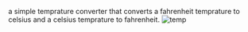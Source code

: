 a simple temprature converter that converts a fahrenheit temprature to celsius and a celsius temprature to fahrenheit.
![temp](https://github.com/mahla22/temperature/assets/115842700/d7d5b7fb-9940-4fe8-8d0f-1caace1274e7)
